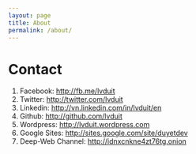 ```yaml
---
layout: page
title: About
permalink: /about/
---
```


# Contact

1. Facebook: http://fb.me/lvduit
2. Twitter: http://twitter.com/lvduit
3. Linkedin: http://vn.linkedin.com/in/lvduit/en
4. Github: http://github.com/lvduit
5. Wordpress: http://lvduit.wordpress.com
6. Google Sites: http://sites.google.com/site/duyetdev
7. Deep-Web Channel: http://idnxcnkne4zt76tg.onion
